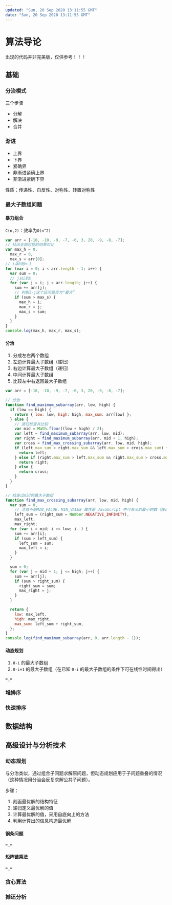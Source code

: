 ```yaml
---
updated: "Sun, 20 Sep 2020 13:11:55 GMT"
date: "Sun, 20 Sep 2020 13:11:55 GMT"
---
```


# 算法导论

出现的代码并非完美版，仅供参考！！！

## 基础

### 分治模式

三个步骤

- 分解
- 解决
- 合并

### 渐进

- 上界
- 下界
- 紧确界
- 非渐进紧确上界
- 非渐进紧确下界

性质：传递性、自反性、对称性、转置对称性

### 最大子数组问题

#### 暴力组合

`C(n,2)`：效率为`O(n^2)`

```js
var arr = [-10, -10, -9, -7, -6, 3, 20, -9, -8, -7];
// 找出全部可能的结果对比
var max_h = 0,
  max_r = 0,
  max_s = arr[0];
// i从0到n-1
for (var i = 0; i < arr.length - 1; i++) {
  var sum = 0;
  // j从i到n
  for (var j = i; j < arr.length; j++) {
    sum += arr[j];
    // 判断i-j这个区间是否为“最大”
    if (sum > max_s) {
      max_h = i;
      max_r = j;
      max_s = sum;
    }
  }
}
console.log(max_h, max_r, max_s);
```

#### 分治

1.  分成左右两个数组
2.  左边计算最大子数组（递归）
3.  右边计算最大子数组（递归）
4.  中间计算最大子数组
5.  比较左中右返回最大子数组

```js
var arr = [-10, -10, -9, -7, -6, 3, 20, -9, -8, -7];

// 分治
function find_maximum_subarray(arr, low, high) {
  if (low == high) {
    return { low: low, high: high, max_sum: arr[low] };
  } else {
    // 递归检查并比较
    var mid = Math.floor((low + high) / 2);
    var left = find_maximum_subarray(arr, low, mid);
    var right = find_maximum_subarray(arr, mid + 1, high);
    var cross = find_max_crossing_subarray(arr, low, mid, high);
    if (left.max_sum > right.max_sum && left.max_sum > cross.max_sum) {
      return left;
    } else if (right.max_sum > left.max_sum && right.max_sum > cross.max_sum) {
      return right;
    } else {
      return cross;
    }
  }
}

// 找穿过mid的最大子数组
function find_max_crossing_subarray(arr, low, mid, high) {
  var sum = 0,
    // 注意不是MIN_VALUE，MIN_VALUE 属性是 JavaScript 中可表示的最小的数（接近 0 ，但不是负数）。它的近似值为 5 x 10-324。
    left_sum = (right_sum = Number.NEGATIVE_INFINITY),
    max_left,
    max_right;
  for (var i = mid; i >= low; i--) {
    sum += arr[i];
    if (sum > left_sum) {
      left_sum = sum;
      max_left = i;
    }
  }

  sum = 0;
  for (var j = mid + 1; j <= high; j++) {
    sum += arr[j];
    if (sum > right_sum) {
      right_sum = sum;
      max_right = j;
    }
  }

  return {
    low: max_left,
    high: max_right,
    max_sum: left_sum + right_sum,
  };
}
console.log(find_maximum_subarray(arr, 0, arr.length - 1));
```

#### 动态规划

1.  `0-i` 的最大子数组
2.  `0-i+1` 的最大子数组（在已知 `0-i` 的最大子数组的条件下可在线性时间得出）

```text
=_=
```

### 堆排序

### 快速排序

## 数据结构

## 高级设计与分析技术

### 动态规划

与分治类似，通过组合子问题求解原问题，但动态规划应用于子问题重叠的情况（这种情况用分治会反复求解公共子问题）。

步骤：

1.  刻画最优解的结构特征
2.  递归定义最优解的值
3.  计算最优解的值，采用自底向上的方法
4.  利用计算出的信息构造最优解

#### 钢条问题

```
=_=
```

#### 矩阵链乘法

```
=_=
```

### 贪心算法

### 摊还分析
